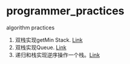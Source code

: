 # programmer_practices
algorithm practices

1. 双栈实现getMin Stack. [Link](https://github.com/dabaitudiu/programmer_practices/blob/master/01_MinStack/description.md)
2. 双栈实现Queue. [Link](https://github.com/dabaitudiu/programmer_practices/blob/master/02_TwoStacksQueue/description.md)
3. 递归和栈实现逆序操作一个栈。[Link](https://github.com/dabaitudiu/programmer_practices/blob/master/03_Recur_Reverse_Stack/description.md)

